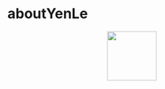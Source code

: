 # aboutYenLe
<div id="header" align="center">
  <img src="https://media.giphy.com/media/L8K62iTDkzGX6/giphy.gif" width="100"/>
</div>
